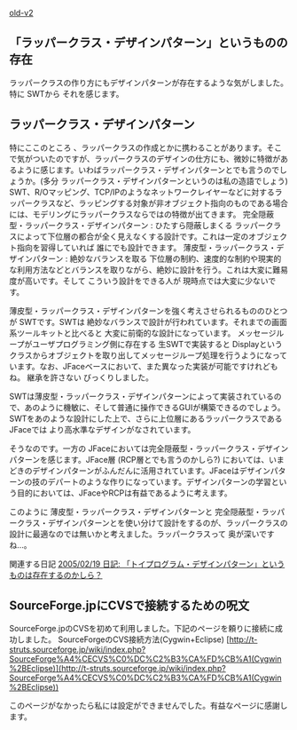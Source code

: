 [old-v2](ig050408-orig.html)

## 「ラッパークラス・デザインパターン」というものの存在

ラッパークラスの作り方にもデザインパターンが存在するような気がしました。特に SWTから それを感じます。






## ラッパークラス・デザインパターン


特にここのところ 、ラッパークラスの作成とかに携わることがあります。そこで気がついたのですが、ラッパークラスのデザインの仕方にも、微妙に特徴があるように感じます。いわばラッパークラス・デザインパターンとでも言うのでしょうか。(多分
ラッパークラス・デザインパターンというのは私の造語でしょう) SWT、R/Oマッピング、TCP/IPのようなネットワークレイヤーなどに対するラッパークラスなど、ラッピングする対象が非オブジェクト指向のものである場合には、モデリングにラッパークラスならではの特徴が出てきます。
完全隠蔽型・ラッパークラス・デザインパターン : ひたすら隠蔽しまくる
  ラッパークラスによって下位層の都合が全く見えなくする設計です。これは一定のオブジェクト指向を習得していれば 誰にでも設計できます。
  薄皮型・ラッパークラス・デザインパターン : 絶妙なバランスを取る
  下位層の制約、速度的な制約や現実的な利用方法などとバランスを取りながら、絶妙に設計を行う。これは大変に難易度が高いです。そして こういう設計をできる人が
  現時点では大変に少ないです。


薄皮型・ラッパークラス・デザインパターンを強く考えさせられるもののひとつが SWTです。SWTは 絶妙なバランスで設計が行われています。それまでの画面系ツールキットと比べると
大変に前衛的な設計になっています。
メッセージループがユーザプログラミング側に存在する
  生SWTで実装すると Displayというクラスからオブジェクトを取り出してメッセージループ処理を行うようになっています。なお、JFaceベースにおいて、また異なった実装が可能ですけれどもね。
  継承を許さない
  びっくりしました。


SWTは薄皮型・ラッパークラス・デザインパターンによって実装されているので、あのように機敏に、そして普通に操作できるGUIが構築できるのでしょう。SWTをあのような設計にした上で、さらに上位層にあるラッパークラスであるJFaceでは
より高水準なデザインがなされています。

そうなのです。一方の JFaceにおいては完全隠蔽型・ラッパークラス・デザインパターンを感じます。JFace層 (RCP層とでも言うのかしら?)
においては、いまどきのデザインパターンがふんだんに活用されています。JFaceはデザインパターンの技のデパートのような作りになっています。デザインパターンの学習という目的においては、JFaceやRCPは有益であるように考えます。

このように 薄皮型・ラッパークラス・デザインパターンと 完全隠蔽型・ラッパークラス・デザインパターンとを使い分けて設計をするのが、ラッパークラスの設計に最適なのでは無いかと考えました。ラッパークラスって
奥が深いですね…。

関連する日記
[2005/02/19 日記: 「トイプログラム・デザインパターン」というものは存在するのかしら？](ig050219.html)


## SourceForge.jpにCVSで接続するための呪文


SourceForge.jpのCVSを初めて利用しました。下記のページを頼りに接続に成功しました。
SourceForgeのCVS接続方法(Cygwin+Eclipse)
  [http://t-struts.sourceforge.jp/wiki/index.php?SourceForge%A4%CECVS%C0%DC%C2%B3%CA%FD%CB%A1(Cygwin%2BEclipse)](http://t-struts.sourceforge.jp/wiki/index.php?SourceForge%A4%CECVS%C0%DC%C2%B3%CA%FD%CB%A1(Cygwin%2BEclipse))


このページがなかったら私には設定ができませんでした。有益なページに感謝します。